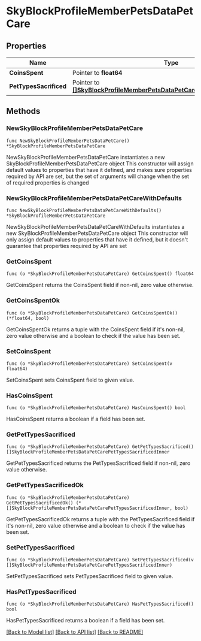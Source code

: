 # SkyBlockProfileMemberPetsDataPetCare

## Properties

Name | Type | Description | Notes
------------ | ------------- | ------------- | -------------
**CoinsSpent** | Pointer to **float64** |  | [optional] 
**PetTypesSacrificed** | Pointer to [**[]SkyBlockProfileMemberPetsDataPetCarePetTypesSacrificedInner**](SkyBlockProfileMemberPetsDataPetCarePetTypesSacrificedInner.md) |  | [optional] 

## Methods

### NewSkyBlockProfileMemberPetsDataPetCare

`func NewSkyBlockProfileMemberPetsDataPetCare() *SkyBlockProfileMemberPetsDataPetCare`

NewSkyBlockProfileMemberPetsDataPetCare instantiates a new SkyBlockProfileMemberPetsDataPetCare object
This constructor will assign default values to properties that have it defined,
and makes sure properties required by API are set, but the set of arguments
will change when the set of required properties is changed

### NewSkyBlockProfileMemberPetsDataPetCareWithDefaults

`func NewSkyBlockProfileMemberPetsDataPetCareWithDefaults() *SkyBlockProfileMemberPetsDataPetCare`

NewSkyBlockProfileMemberPetsDataPetCareWithDefaults instantiates a new SkyBlockProfileMemberPetsDataPetCare object
This constructor will only assign default values to properties that have it defined,
but it doesn't guarantee that properties required by API are set

### GetCoinsSpent

`func (o *SkyBlockProfileMemberPetsDataPetCare) GetCoinsSpent() float64`

GetCoinsSpent returns the CoinsSpent field if non-nil, zero value otherwise.

### GetCoinsSpentOk

`func (o *SkyBlockProfileMemberPetsDataPetCare) GetCoinsSpentOk() (*float64, bool)`

GetCoinsSpentOk returns a tuple with the CoinsSpent field if it's non-nil, zero value otherwise
and a boolean to check if the value has been set.

### SetCoinsSpent

`func (o *SkyBlockProfileMemberPetsDataPetCare) SetCoinsSpent(v float64)`

SetCoinsSpent sets CoinsSpent field to given value.

### HasCoinsSpent

`func (o *SkyBlockProfileMemberPetsDataPetCare) HasCoinsSpent() bool`

HasCoinsSpent returns a boolean if a field has been set.

### GetPetTypesSacrificed

`func (o *SkyBlockProfileMemberPetsDataPetCare) GetPetTypesSacrificed() []SkyBlockProfileMemberPetsDataPetCarePetTypesSacrificedInner`

GetPetTypesSacrificed returns the PetTypesSacrificed field if non-nil, zero value otherwise.

### GetPetTypesSacrificedOk

`func (o *SkyBlockProfileMemberPetsDataPetCare) GetPetTypesSacrificedOk() (*[]SkyBlockProfileMemberPetsDataPetCarePetTypesSacrificedInner, bool)`

GetPetTypesSacrificedOk returns a tuple with the PetTypesSacrificed field if it's non-nil, zero value otherwise
and a boolean to check if the value has been set.

### SetPetTypesSacrificed

`func (o *SkyBlockProfileMemberPetsDataPetCare) SetPetTypesSacrificed(v []SkyBlockProfileMemberPetsDataPetCarePetTypesSacrificedInner)`

SetPetTypesSacrificed sets PetTypesSacrificed field to given value.

### HasPetTypesSacrificed

`func (o *SkyBlockProfileMemberPetsDataPetCare) HasPetTypesSacrificed() bool`

HasPetTypesSacrificed returns a boolean if a field has been set.


[[Back to Model list]](../README.md#documentation-for-models) [[Back to API list]](../README.md#documentation-for-api-endpoints) [[Back to README]](../README.md)


